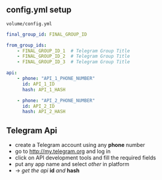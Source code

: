 ## config.yml setup

`volume/config.yml`

```yaml
final_group_id: FINAL_GROUP_ID

from_group_ids:
    - FINAL_GROUP_ID_1  # Telegram Group Title
    - FINAL_GROUP_ID_2  # Telegram Group Title
    - FINAL_GROUP_ID_3  # Telegram Group Title

api:
    - phone: "API_1_PHONE_NUMBER"
      id: API_1_ID
      hash: API_1_HASH

    - phone: "API_2_PHONE_NUMBER"
      id: API_2_ID
      hash: API_2_HASH
```

## Telegram Api

- create a Telegram account using any **phone** number
- go to http://my.telegram.org and log in
- click on API development tools and fill the required fields
- put any app name and select _other_ in platform
- -> _get the api_ **id** _and_ **hash**